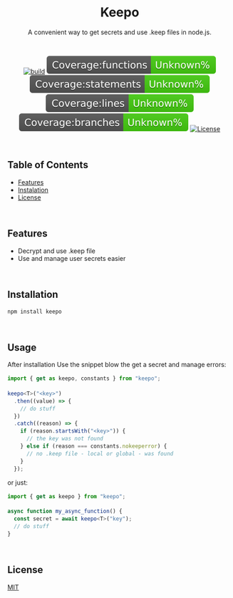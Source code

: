 <h1 align="center">
   <b>
        Keepo
   </b>
</h1>

<p align="center">A convenient way to get secrets and use .keep files in node.js.</p>
<br />

<div align="center">

[![build][build-image]](build)
[![coverage:functions][coverage:functions-image]](coverage)
[![coverage:statements][coverage:statements-image]](coverage)
[![coverage:lines][coverage:lines-image]](coverage)
[![coverage:branches][coverage:branches-image]](coverage)
[![License][license-image]][license-url]

[build-image]: https://img.shields.io/github/actions/workflow/status/arashabdighafoori/keepo-js/jest.yml?label=build&branch=main
[coverage:functions-image]: ./coverage/badge-functions.svg
[coverage:statements-image]: ./coverage/badge-statements.svg
[coverage:lines-image]: ./coverage/badge-lines.svg
[coverage:branches-image]: ./coverage/badge-branches.svg
[license-url]: https://opensource.org/licenses/MIT
[license-image]: https://img.shields.io/npm/l/make-coverage-badge.svg

</div>

<br />

## Table of Contents

- [Features](#features)
- [Instalation](#instalation)
- [License](#license)

<br />

## Features

- Decrypt and use .keep file
- Use and manage user secrets easier

<br />

## Installation

```
npm install keepo
```

<br />

## Usage

After installation Use the snippet blow the get a secret and manage errors:

```ts
import { get as keepo, constants } from "keepo";

keepo<T>("<key>")
  .then((value) => {
    // do stuff
  })
  .catch((reason) => {
    if (reason.startsWith("<key>")) {
      // the key was not found
    } else if (reason === constants.nokeeperror) {
      // no .keep file - local or global - was found
    }
  });
```

or just:

```ts
import { get as keepo } from "keepo";

async function my_async_function() {
  const secret = await keepo<T>("key");
  // do stuff
}
```

<br />

## License

[MIT](LICENSE)
